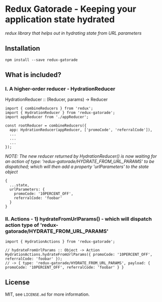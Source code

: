 # Redux Gatorade - Keeping your application state hydrated

_redux library that helps out in hydrating state from URL parameters_


## Installation

```
npm install --save redux-gatorade
```

## What is included?

### I. A higher-order reducer - HydrationReducer

HydrationReducer :: (Reducer, params) -> Reducer
```
import { combineReducers } from 'redux';
import { HydrationReducer } from 'redux-gatorade';
import appReducer from './appReducer';

const rootReducer = combineReducers({
  app: HydrationReducer(appReducer, ['promoCode', 'referralCode']),
  ...
  ...
  ...
});
```
_NOTE: The new reducer returned by HydrationReducer() is now waiting for an action of type: 'redux-gatorade/HYDRATE_FROM_URL_PARAMS' to be dispatched; which will then add a property 'urlParameters' to the state object_
```
{
  ...state,
  urlParameters: {
    promoCode: '10PERCENT_OFF',
    referralCode: 'foobar'
  }
}
```

### II. Actions - 1) hydrateFromUrlParams() - which will dispatch action type of 'redux-gatorade/HYDRATE_FROM_URL_PARAMS'
```
import { HydrationActions } from 'redux-gatorade';

// hydrateFromUrlParams :: Object -> Action
HydrationActions.hydrateFromUrlParams({ promoCode: '10PERCENT_OFF', referralCode: 'foobar' });
// -> { type: 'redux-gatorade/HYDRATE_FROM_URL_PARAMS', payload: { promoCode: '10PERCENT_OFF', referralCode: 'foobar' } }
```







## License

MIT, see `LICENSE.md` for more information.
